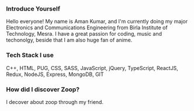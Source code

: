 ### Introduce Yourself 
Hello everyone! My name is Aman Kumar, and I'm currently doing my major Electronics and Communications Engineering from Birla Institute of Technology, Mesra. I have a great passion for coding, music and techonolgy, beside that I am also huge fan of anime.

### Tech Stack I use 
C++, HTML, PUG, CSS, SASS, JavaScript, jQuery, TypeScript, ReactJS, Redux, NodeJS, Express, MongoDB, GIT 

### How did I discover Zoop?
I decover about zoop through my friend.
